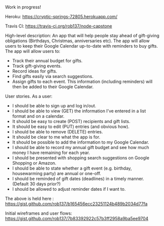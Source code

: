 Work in progress!

Heroku: https://cryptic-springs-72805.herokuapp.com/

Travis CI: https://travis-ci.org/rob137/node-capstone

High-level description:
An app that will help people stay ahead of gift-giving obligations (Birthdays, Christmas, anniversaries etc).
The app will allow users to keep their Google Calendar up-to-date with reminders to buy gifts.
The app will allow users to:
- Track their annual budget for gifts.
- Track gift-giving events.
- Record ideas for gifts.
- Find gifts easily via search suggestions.
- Assign gifts to each event.
This information (including reminders) will then be added to their Google Calendar.

User stories.  As a user:
- I should be able to sign up and log in/out.
- I should be able to view (GET) the information I've entered in a list format and on a calendar.
- It should be easy to create (POST) recipients and gift lists.
- It should be easy to edit (PUT) entries (and obvious how).
- I should be able to remove (DELETE) entries.
- It should be clear to me what the app is for.
- It should be possible to add the information to my Google Calendar.
- I should be able to record my annual gift budget and see how much money I have remaining for each year.
- I should be presented with shopping search suggestions on Google Shopping or Amazon.
- I should be able to state whether a gift event (e.g. birthday, housewarming party) are annual or one-off.
- I should be reminded of gift dates (deadlines) in a timely manner.  (Default 30 days prior?)
- I should be allowed to adjust reminder dates if I want to.

The above is held here :
https://gist.github.com/rob137/b165456ecc23251124b489b2034d77fa

Initial wireframes and user flows: 
https://gist.github.com/rob137/7b83392922c57b3ff2958a9ba5ee9704